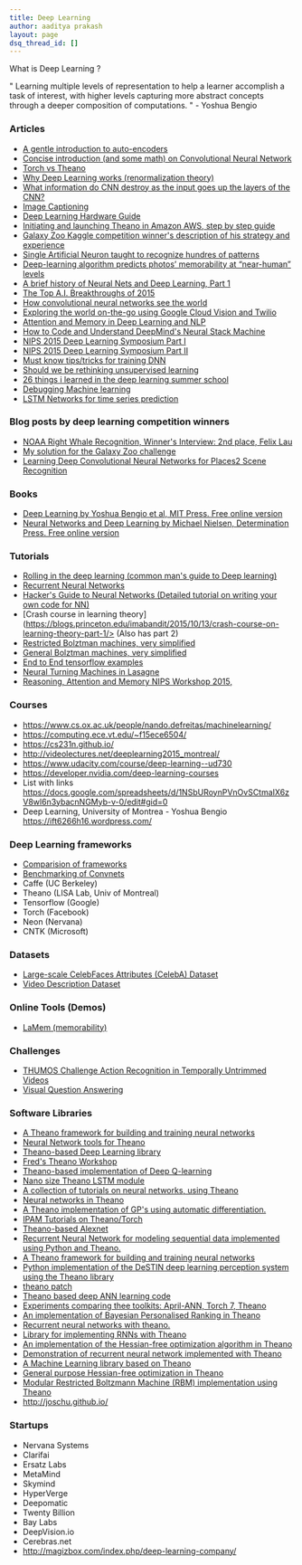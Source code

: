 ```yaml
---
title: Deep Learning
author: aaditya prakash
layout: page
dsq_thread_id: []
---
```

What is Deep Learning ?

  " Learning multiple levels of representation to help a learner accomplish a task of interest, with higher levels capturing more abstract concepts through a deeper composition of computations. " - Yoshua Bengio

### Articles 

  * [A gentle introduction to auto-encoders](http://nikhilbuduma.com/2015/03/10/the-curse-of-dimensionality)
  * [Concise introduction (and some math) on Convolutional Neural Network](http://ufldl.stanford.edu/tutorial/supervised/ConvolutionalNeuralNetwork/)
  * [Torch vs Theano](http://fastml.com/torch-vs-theano/)
  * [Why Deep Learning works (renormalization theory)](https://charlesmartin14.wordpress.com/2015/04/01/why-deep-learning-works-ii-the-renormalization-group/)
  * [What information do CNN destroy as the input goes up the layers of the CNN?](http://qr.ae/7XFSmw)
  * [Image Captioning](https://pdollar.wordpress.com/2015/01/21/image-captioning/)
  * [Deep Learning Hardware Guide](http://timdettmers.com/2015/03/09/deep-learning-hardware-guide/)
  * [Initiating and launching Theano in Amazon AWS, step by step guide](http://blog.eduardovalle.com/tag/lenet/)
  * [Galaxy Zoo Kaggle competition winner's description of his strategy and experience](http://benanne.github.io/2014/04/05/galaxy-zoo.html)
  * [Single Artificial Neuron taught to recognize hundres of patterns](http://www.technologyreview.com/view/543486/single-artificial-neuron-taught-to-recognize-hundreds-of-patterns/)
  * [Deep-learning algorithm predicts photos’ memorability at “near-human” levels](http://news.mit.edu/2015/csail-deep-learning-algorithm-predicts-photo-memorability-near-human-levels-1215)
  * [A brief history of Neural Nets and Deep Learning, Part 1](http://www.andreykurenkov.com/writing/a-brief-history-of-neural-nets-and-deep-learning/)
  * [The Top A.I. Breakthroughs of 2015](http://futureoflife.org/2015/12/29/the-top-a-i-breakthroughs-of-2015/)
  * [How convolutional neural networks see the world](http://blog.keras.io/how-convolutional-neural-networks-see-the-world.html)
  * [Exploring the world on-the-go using Google Cloud Vision and Twilio](http://www.blog.juliaferraioli.com/2016/02/exploring-world-using-vision-twilio.html)
  * [Attention and Memory in Deep Learning and NLP](http://www.wildml.com/2016/01/attention-and-memory-in-deep-learning-and-nlp/)
  * [How to Code and Understand DeepMind's Neural Stack Machine](https://iamtrask.github.io/2016/02/25/deepminds-neural-stack-machine/)
  * [NIPS 2015 Deep Learning Symposium Part I ](http://yanran.li/peppypapers/2015/12/11/nips-2015-deep-learning-symposium-part-i.html)
  * [NIPS 2015 Deep Learning Symposium Part II](http://yanran.li/peppypapers/2016/01/09/nips-2015-deep-learning-symposium-part-ii.html)
  * [Must know tips/tricks for training DNN](http://lamda.nju.edu.cn/weixs/project/CNNTricks/CNNTricks.html)
  * [Should we be rethinking unsupervised learning](https://re-work.co/blog/deep-learning-roland-memisevic-unlabelled-datasets-rethinking-unsupervised-learning#deeplearning)
  * [26 things i learned in the deep learning summer school]( http://www.marekrei.com/blog/26-things-i-learned-in-the-deep-learning-summer-school/)
  * [Debugging Machine learning](http://nlpers.blogspot.com/2016/08/debugging-machine-learning.html)
  * [LSTM Networks for time series prediction](http://www.jakob-aungiers.com/articles/a/LSTM-Neural-Network-for-Time-Series-Prediction)

### Blog posts by deep learning competition winners

  * [NOAA Right Whale Recognition, Winner's Interview: 2nd place, Felix Lau](http://felixlaumon.github.io/2015/01/08/kaggle-right-whale.html)
  * [My solution for the Galaxy Zoo challenge](http://benanne.github.io/2014/04/05/galaxy-zoo.html)
  * [Learning   Deep    Convolutional   Neural  Networks    for Places2 Scene   Recognition](http://image-net.org/challenges/talks/WM_presentation.pdf)

### Books 
  * [Deep Learning by Yoshua Bengio et al, MIT Press. Free online version](http://www.iro.umontreal.ca/~bengioy/dlbook/)
  * [Neural Networks and Deep Learning by Michael Nielsen, Determination Press. Free online version](http://neuralnetworksanddeeplearning.com/)

### Tutorials 
  * [Rolling in the deep learning (common man's guide to Deep learning)](https://medium.com/the-programmable-chronicles/rolling-in-the-deep-learning-4302bd5c06da)
  * [Recurrent Neural Networks](http://www.wildml.com/2015/09/recurrent-neural-networks-tutorial-part-1-introduction-to-rnns/)
  * [Hacker's Guide to Neural Networks  (Detailed tutorial on writing your own code for NN)](http://karpathy.github.io/neuralnets/)
  * [Crash course in learning theory](https://blogs.princeton.edu/imabandit/2015/10/13/crash-course-on-learning-theory-part-1/> (Also has part 2)
  * [Restricted Bolztman machines, very simplified](http://rocknrollnerd.github.io/ml/2015/07/14/memory-is-a-lazy-mistress.html>)
  * [General Bolztman machines, very simplified](http://rocknrollnerd.github.io/ml/2015/07/18/general-boltzmann-machines.html)
  * [End to End tensorflow examples](https://bcomposes.wordpress.com/2015/11/26/simple-end-to-end-tensorflow-examples/)
  * [Neural Turning Machines in Lasagne](https://medium.com/snips-ai/ntm-lasagne-a-library-for-neural-turing-machines-in-lasagne-2cdce6837315#.slx7a5nex)
  * [Reasoning, Attention and Memory NIPS Workshop 2015,](http://www.thespermwhale.com/jaseweston/ram/)

### Courses 
  * <https://www.cs.ox.ac.uk/people/nando.defreitas/machinelearning/>
  * <https://computing.ece.vt.edu/~f15ece6504/>
  * <https://cs231n.github.io/>
  * <http://videolectures.net/deeplearning2015_montreal/>
  * <https://www.udacity.com/course/deep-learning--ud730>
  * <https://developer.nvidia.com/deep-learning-courses>
  * List with links <https://docs.google.com/spreadsheets/d/1NSbURoynPVnOvSCtmaIX6zV8wl6n3ybacnNGMyb-v-0/edit#gid=0>
  * Deep Learning, University of Montrea - Yoshua Bengio <https://ift6266h16.wordpress.com/>

### Deep Learning frameworks
  * [Comparision of frameworks](https://github.com/zer0n/deepframeworks/)
  * [Benchmarking of Convnets](https://github.com/soumith/convnet-benchmarks)
  * Caffe (UC Berkeley)
  * Theano (LISA Lab, Univ of Montreal)
  * Tensorflow (Google)
  * Torch (Facebook)
  * Neon (Nervana)
  * CNTK (Microsoft)


### Datasets 
  * [Large-scale CelebFaces Attributes (CelebA) Dataset](http://mmlab.ie.cuhk.edu.hk/projects/CelebA.html)
  * [Video Description Dataset](http://www.cs.utexas.edu/users/ml/clamp/videoDescription/)

### Online Tools (Demos)
  * [LaMem (memorability)](http://memorability.csail.mit.edu/demo.html)

### Challenges 
  * [THUMOS Challenge Action Recognition in Temporally Untrimmed Videos](http://www.thumos.info/home.html)
  * [Visual Question Answering](http://visualqa.org)


### Software Libraries 
  * [A Theano framework for building and training neural networks](<https://github.com/bartvm/blocks>)
  * [Neural Network tools for Theano](<https://github.com/benanne/Lasagne>)
  * [Theano-based Deep Learning library](<https://github.com/fchollet/keras>)
  * [Fred's Theano Workshop](<https://github.com/StartupML/Bastien-Theano-Workshop>)
  * [Theano-based implementation of Deep Q-learning](<https://github.com/spragunr/deep_q_rl>)
  * [Nano size Theano LSTM module](<https://github.com/JonathanRaiman/theano_lstm>)
  * [A collection of tutorials on neural networks, using Theano](<https://github.com/craffel/theano-tutorial>)
  * [Neural networks in Theano](<https://github.com/kastnerkyle/net>)
  * [A Theano implementation of GP's using automatic differentiation.](<https://github.com/markvdw/theanogp>)
  * [IPAM Tutorials on Theano/Torch](<https://github.com/clementfarabet/ipam-tutorials>)
  * [Theano-based Alexnet](<https://github.com/uoguelph-mlrg/theano_alexnet>)
  * [Recurrent Neural Network for modeling sequential data implemented using Python and Theano.](<https://github.com/mohammadpz/Recurrent-Neural-Networks>)
  * [A Theano framework for building and training neural networks](<https://github.com/bartvm/blocks>)
  * [Python implementation of the DeSTIN deep learning perception system using the Theano library](<https://github.com/opencog/python-destin>)
  * [theano patch](<https://github.com/mzoehr/Theano>)
  * [Theano based deep ANN learning code](<https://github.com/glorotxa/DeepANN>)
  * [Experiments comparing thee toolkits: April-ANN, Torch 7, Theano](<https://github.com/pakozm/ann-toolkits-comparison>)
  * [An implementation of Bayesian Personalised Ranking in Theano](<https://github.com/bbcrd/theano-bpr>)
  * [Recurrent neural networks with theano.](<https://github.com/bayerj/theano-rnn>)
  * [Library for implementing RNNs with Theano](<https://github.com/pascanur/GroundHog>)
  * [An implementation of the Hessian-free optimization algorithm in Theano](<https://github.com/doomie/HessianFree>)
  * [Demonstration of recurrent neural network implemented with Theano](<https://github.com/gwtaylor/theano-rnn>)
  * [A Machine Learning library based on Theano](<https://github.com/kastnerkyle/pylearn2>)
  * [General purpose Hessian-free optimization in Theano](<https://github.com/boulanni/theano-hf>)
  * [Modular Restricted Boltzmann Machine (RBM) implementation using Theano](<https://github.com/benanne/morb>)
  * <http://joschu.github.io/>

### Startups 
  * Nervana Systems
  * Clarifai
  * Ersatz Labs
  * MetaMind
  * Skymind
  * HyperVerge
  * Deepomatic
  * Twenty Billion
  * Bay Labs
  * DeepVision.io
  * Cerebras.net
  * <http://magizbox.com/index.php/deep-learning-company/>

